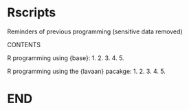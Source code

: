 # Rscripts
Reminders of previous programming (sensitive data removed)

CONTENTS

R programming using {base}:
1.
2.
3.
4.
5.

R programming using the {lavaan} pacakge:
1.
2.
3.
4.
5.

# END





#####
